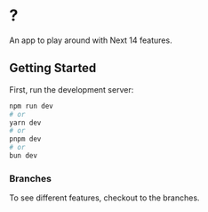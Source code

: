 # ?
An app to play around with Next 14 features.

## Getting Started

First, run the development server:

```bash
npm run dev
# or
yarn dev
# or
pnpm dev
# or
bun dev
```

### Branches
To see different features, checkout to the branches.